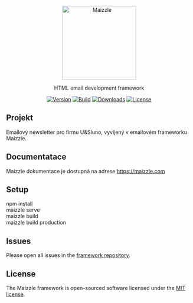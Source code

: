 <div align="center">
  <p><a href="https://maizzle.com" target="_blank"><img src="https://www.s5.cz/images/logo-new.jpg" width="200" alt="Maizzle"></a></p>
  <p>HTML email development framework</p>
  <div>

  [![Version][npm-version-shield]][npm]
  [![Build][github-ci-shield]][github-ci]
  [![Downloads][npm-stats-shield]][npm]
  [![License][license-shield]][license]

  </div>
</div>

## Projekt

Emailový newsletter pro firmu U&Sluno, vyvíjený v emailovém frameworku Maizzle.

## Documentatace

Maizzle dokumentace je dostupná na adrese https://maizzle.com

## Setup
npm install<br>
maizzle serve<br>
maizzle build<br>
maizzle build production

## Issues

Please open all issues in the [framework repository](https://github.com/maizzle/framework).

## License

The Maizzle framework is open-sourced software licensed under the [MIT license](https://opensource.org/licenses/MIT).

[npm]: https://www.npmjs.com/package/@maizzle/framework
[npm-version-shield]: https://img.shields.io/npm/v/@maizzle/framework.svg?style=flat-square
[npm-stats-shield]: https://img.shields.io/npm/dt/@maizzle/framework.svg?style=flat-square&color=6875f5
[github-ci]: https://github.com/maizzle/framework/actions
[github-ci-shield]: https://img.shields.io/github/workflow/status/maizzle/cli/Node.js%20CI?style=flat-square
[license]: ./LICENSE
[license-shield]: https://img.shields.io/npm/l/@maizzle/framework.svg?style=flat-square&color=0e9f6e
